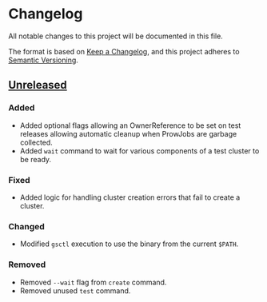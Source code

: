 # Changelog

All notable changes to this project will be documented in this file.

The format is based on [Keep a Changelog](https://keepachangelog.com/en/1.0.0/),
and this project adheres to [Semantic Versioning](https://semver.org/spec/v2.0.0.html).

## [Unreleased]

### Added

- Added optional flags allowing an OwnerReference to be set on test releases allowing automatic cleanup when ProwJobs 
  are garbage collected.
- Added `wait` command to wait for various components of a test cluster to be ready.

### Fixed

- Added logic for handling cluster creation errors that fail to create a cluster.

### Changed

- Modified `gsctl` execution to use the binary from the current `$PATH`.

### Removed

- Removed `--wait` flag from `create` command.
- Removed unused `test` command.

[Unreleased]: https://github.com/giantswarm/standup/tree/master
